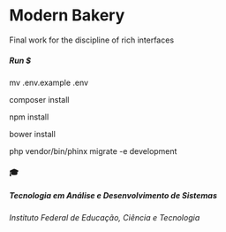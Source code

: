# Modern Bakery
Final work for the discipline of rich interfaces

##### Run $

mv .env.example .env

composer install

npm install

bower install

php vendor/bin/phinx migrate -e development


#### :mortar_board:
##### Tecnologia em Análise e Desenvolvimento de Sistemas
###### Instituto Federal de Educação, Ciência e Tecnologia 

